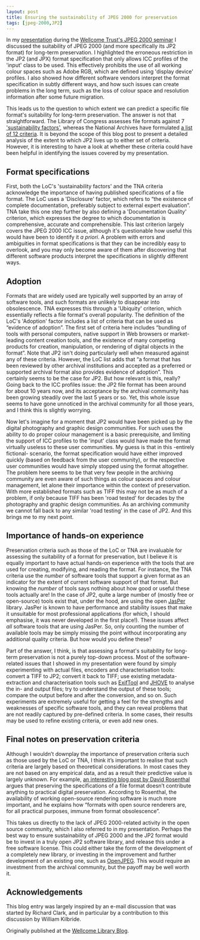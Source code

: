 ```yaml
---
layout: post
title: Ensuring the sustainability of JPEG 2000 for preservation
tags: [jpeg-2000,JP2]
---
```


In my [presentation](http://www.dpconline.org/component/docman/doc_download/526-jp2knov2010vanderkniff)
 during the [Wellcome Trust's JPEG 2000 seminar](http://blog.wellcomelibrary.org/2010/11/wellcome-trust-hosts-jpeg-2000-seminar/) I discussed the suitability of JPEG 2000
(and more specifically its JP2 format) for long-term preservation. I
highlighted the erroneous restriction in the JP2 (and JPX) format
specification that only allows ICC profiles of the 'input' class to be
used. This effectively prohibits the use of all working colour spaces
such as Adobe RGB, which are defined using 'display device' profiles. I
also showed how different software vendors interpret the format
specification in subtly different ways, and how such issues can create
problems in the long term, such as the loss of colour space and
resolution information after some future migration.

<!-- more -->

This leads us to the question to which extent we can predict a specific
file format's suitability for long-term preservation. The answer is not
that straightforward. The Library of Congress assesses file formats
against 7 ['sustainability factors'](http://www.digitalpreservation.gov/formats/sustain/sustain.shtml),
whereas the National Archives have formulated [a list of 12 criteria](http://www.nationalarchives.gov.uk/documents/selecting-file-formats.pdf).
It is beyond the scope of this blog post to present a detailed analysis
of the extent to which JP2 lives up to either set of criteria. However,
it is interesting to have a look at whether these criteria could have
been helpful in identifying the issues covered by my presentation.

## Format specifications

First, both the LoC's 'sustainability factors' and the TNA criteria
acknowledge the importance of having published specifications of a file
format. The LoC uses a 'Disclosure' factor, which refers to “the
existence of complete documentation, preferably subject to external
expert evaluation”. TNA take this one step further by also defining a
'Documentation Quality' criterion, which expresses the degree to which
documentation is comprehensive, accurate and comprehensible. This last
criterion largely covers the JPEG 2000 ICC issue, although it's
questionable how useful this would have been to identify it *a priori*.
A problem with errors and ambiguities in format specifications is that
they can be incredibly easy to overlook, and you may only become aware
of them after discovering that different software products interpret the
specifications in slightly different ways.

## Adoption

Formats that are widely used are typically well supported by an array of
software tools, and such formats are unlikely to disappear into
obsolescence. TNA expresses this through a 'Ubiquity' criterion, which
essentially reflects a file format's overall popularity. The definition
of the LoC's 'Adoption' factor includes a list of criteria that can be
used as “evidence of adoption”. The first set of criteria here includes
“bundling of tools with personal computers, native support in Web
browsers or market-leading content creation tools, and the existence of
many competing products for creation, manipulation, or rendering of
digital objects in the format”. Note that JP2 isn't doing particularly
well when measured against any of these criteria. However, the LoC list
adds that “a format that has been reviewed by other archival
institutions and accepted as a preferred or supported archival format
also provides evidence of adoption”. This certainly seems to be the case
for JP2. But how relevant is this, really? Going back to the ICC
profiles issue: the JP2 file format has been around for about 10 years
now, and its acceptance by the archival community has been growing
steadily over the last 5 years or so. Yet, this whole issue seems to
have gone unnoticed in the archival community for all those years, and I
think this is slightly worrying.

Now let's imagine for a moment that JP2 would have been picked up by the
digital photography and graphic design communities. For such uses the
ability to do proper colour management is a basic prerequisite, and
limiting the support of ICC profiles to the 'input' class would have
made the format virtually useless to these user communities. My guess is
that in this -entirely fictional- scenario, the format specification
would have either improved quickly (based on feedback from the user
community), or the respective user communities would have simply stopped
using the format altogether. The problem here seems to be that very few
people in the archiving community are even aware of such things as
colour spaces and colour management, let alone their importance within
the context of preservation. With more established formats such as TIFF
this may not be as much of a problem, if only because TIFF has been
'road tested' for decades by the photography and graphic design
communities. As an archiving community we cannot fall back to any
similar 'road testing' in the case of JP2. And this brings me to my next
point.

## Importance of hands-on experience

Preservation criteria such as those of the LoC or TNA are invaluable for
assessing the suitability of a format for preservation, but I believe it
is equally important to have actual hands-on experience with the tools
that are used for creating, modifying, and reading the format. For
instance, the TNA criteria use the *number* of software tools that
support a given format as an indicator for the extent of current
software support of that format. But knowing the *number* of tools says
nothing about how good or useful these tools actually are! In the case
of JP2, quite a large number of (mostly free or open-source) tools exist
that, under the hood, are using the open [JasPer](http://www.ece.uvic.ca/~mdadams/jasper/)
library. JasPer is known to have performance and stability issues that
make it unsuitable for most professional applications (for which, I
should emphasise, it was never developed in the first place!). These
issues affect *all* software tools that are using JasPer. So, only
counting the number of available tools may be simply missing the point
without incorporating any additional quality criteria. But how would you
define these?

Part of the answer, I think, is that assessing a format's suitability
for long-term preservation is not a purely top-down process. Most of the
software-related issues that I showed in my presentation were found by
simply experimenting with actual files, encoders and characterisation
tools: convert a TIFF to JP2; convert it back to TIFF; use existing
metadata-extraction and characterisation tools such as [ExifTool](http://www.sno.phy.queensu.ca/~phil/exiftool/)
and [JHOVE](http://hul.harvard.edu/jhove/) to analyse the
in- and output files; try to understand the output of these tools;
compare the output before and after the conversion, and so on. Such
experiments are extremely useful for getting a feel for the strengths
and weaknesses of specific software tools, and they can reveal problems
that are not readily captured by pre-defined criteria. In some cases,
their results may be used to refine existing criteria, or even add new
ones.

## Final notes on preservation criteria

Although I wouldn’t downplay the importance of preservation criteria
such as those used by the LoC or TNA, I think it’s important to realise
that such criteria are largely based on theoretical considerations. In
most cases they are not based on any empirical data, and as a result
their predictive value is largely unknown. For example, [an interesting
blog post by David Rosenthal](http://blog.dshr.org/2009/01/are-format-specifications-important-for.html)
argues that preserving the specifications of a file
format doesn’t contribute anything to practical digital preservation.
According to Rosenthal, the availability of working open-source
rendering software is much more important, and he explains how “formats
with open source renderers are, for all practical purposes, immune from
format obsolescence”.

This takes us directly to the lack of JPEG 2000-related activity in the
open source community, which I also referred to in my presentation.
Perhaps the best way to ensure sustainability of JPEG 2000 and the JP2
format would be to invest in a truly open JP2 software library, and
release this under a free software license. This could either take the
form of the development of a completely new library, or investing in the
improvement and further development of an existing one, such as [OpenJPEG](http://www.openjpeg.org/).
This would require an investment from the archival community, but the
payoff may be well worth it.

## Acknowledgements

This blog entry was largely inspired by an e-mail discussion that was
started by Richard Clark, and in particular by a contribution to this
discussion by William Kilbride.

Originally published at the [Wellcome Library Blog](http://blog.wellcomelibrary.org/2010/12/guest-post-ensuring-the-suitability-of-jpeg-2000-for-preservation/).